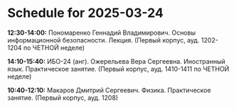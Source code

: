 # Schedule for 2025-03-24

**12:30-14:00:** Пономаренко Геннадий Владимирович. Основы информационной безопасности. Лекция. (Первый корпус, ауд. 1202-1204 по ЧЕТНОЙ неделе)

**14:10-15:40:** ИБО-24 (анг). Ожерельева Вера Сергеевна. Иностранный язык. Практическое занятие. (Первый корпус, ауд. 1410-1411 по ЧЕТНОЙ неделе)

**10:40-12:10:** Макаров Дмитрий Сергеевич. Физика. Практическое занятие. (Первый корпус, ауд. 1208)

